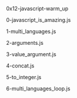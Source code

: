 0x12-javascript-warm_up

0-javascript_is_amazing.js

1-multi_languages.js

2-arguments.js

3-value_argument.js

4-concat.js

5-to_integer.js

6-multi_languages_loop.js
